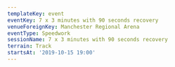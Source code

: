 ```yaml
---
templateKey: event
eventKey: 7 x 3 minutes with 90 seconds recovery
venueForeignKey: Manchester Regional Arena
eventType: Speedwork
sessionName: 7 x 3 minutes with 90 seconds recovery
terrain: Track
startsAt: '2019-10-15 19:00'
---
```

